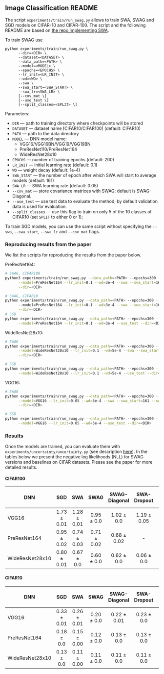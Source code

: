 ## Image Classification README

The script `experiments/train/run_swag.py` allows to train SWA, SWAG and SGD models on CIFAR-10 and CIFAR-100. 
The script and the following README are based on [the repo implementing SWA](https://github.com/timgaripov/swa).

To train SWAG use
```
python experiments/train/run_swag.py \
      --dir=<DIR> \
      --dataset=<DATASET> \
      --data_path=<PATH> \
      --model=<MODEL> \
      --epochs=<EPOCHS> \
      --lr_init=<LR_INIT> \
      --wd=<WD> \
      --swa \
      --swa_start=<SWA_START> \
      --swa_lr=<SWA_LR> \
      [--cov_mat \]
      [--use_test \]
      [--split_classes=<SPLIT> \]
```
Parameters:

* ```DIR``` &mdash; path to training directory where checkpoints will be stored
* ```DATASET``` &mdash; dataset name [CIFAR10/CIFAR100] (default: CIFAR10)
* ```PATH``` &mdash; path to the data directory
* ```MODEL``` &mdash; DNN model name:
    - VGG16/VGG16BN/VGG19/VGG19BN
    - PreResNet110/PreResNet164
    - WideResNet28x10
* ```EPOCHS``` &mdash; number of training epochs (default: 200)
* ```LR_INIT``` &mdash; initial learning rate (default: 0.1)
* ```WD``` &mdash; weight decay (default: 1e-4)
* ```SWA_START``` &mdash; the number of epoch after which SWA will start to average models (default: 161)
* ```SWA_LR``` &mdash;  SWA learning rate (default: 0.05)
* ```--cov_mat``` &mdash; store covariance matrices with SWAG; default is SWAG-Diagonal. 
* ```--use_test``` &mdash; use test data to evaluate the method; by default validation data is used for evaluation. 
* ```--split_classes``` &mdash; use this flag to train on only 5 of the 10 classes of CIFAR10 (set `SPLIT` to either 0 or 1);

To train SGD models, you can use the same script  without specifying the `--swa`, `--swa_start`, `--swa_lr` and `--cov_mat` flags.

### Reproducing results from the paper

We list the scripts for reproducing the results from the paper below.

PreResNet164:
```bash
# SWAG, CIFAR100
python3 experiments/train/run_swag.py --data_path=<PATH> --epochs=300 --dataset=CIFAR100 --save_freq=300 \
      --model=PreResNet164 --lr_init=0.1 --wd=3e-4 --swa --swa_start=161 --swa_lr=0.05 --cov_mat --use_test \
      --dir=<DIR>

# SWAG, CIFAR10
python experiments/train/run_swag.py --data_path=<PATH> --epochs=300 --dataset=CIFAR10 --save_freq=300 \  
      --model=PreResNet164 --lr_init=0.1 --wd=3e-4 --swa --swa_start=161 --swa_lr=0.01 --cov_mat --use_test \
      --dir=<DIR>
# SGD
python experiments/train/run_swag.py --data_path=<PATH> --epochs=300 --dataset=CIFAR100 --save_freq=300 \
      --model=PreResNet164 --lr_init=0.1 --wd=3e-4 --use_test --dir=<DIR>
```

WideResNet28x10:
```bash
# SWAG
python experiments/train/run_swag.py --data_path=<PATH> --epochs=300 --dataset=CIFAR100 --save_freq=300 \
      --model=WideResNet28x10 --lr_init=0.1 --wd=5e-4 --swa --swa_start=161 --swa_lr=0.05 --cov_mat --use_test \
      --dir=<DIR>

# SGD
python experiments/train/run_swag.py --data_path=<PATH> --epochs=300 --dataset=CIFAR100 --save_freq=300 \
      --model=WideResNet28x10 --lr_init=0.1 --wd=5e-4 --use_test --dir=<DIR>
```

VGG16:
```bash
# SWAG
python experiments/train/run_swag.py --data_path=<PATH> --epochs=300 --dataset=CIFAR100 --save_freq=300 \
      --model=VGG16 --lr_init=0.05 --wd=5e-4 --swa --swa_start=161 --swa_lr=0.01 --cov_mat --use_test \
      --dir=<DIR>

# SGD
python experiments/train/run_swag.py --data_path=<PATH> --epochs=300 --dataset=CIFAR100 --save_freq=300 \
      --model=VGG16 --lr_init=0.05 --wd=5e-4 --use_test --dir=<DIR>
```

### Results

Once the models are trained, you can evaluate them with `experiments/uncertainty/uncertainty.py` (see description [here](https://github.com/wjmaddox/private_swa_uncertainties/blob/master/experiments/uncertainty/README.md)).
In the tables below we present the negative log likelihoods (NLL) for SWAG versions and baselines on CIFAR datasets.
Please see the paper for more detailed results.

#### CIFAR100 

| DNN                       |  SGD        | SWA         |SWAG       | SWAG-Diagonal | SWA-Dropout | SWA-Temp |
| ------------------------- |:-----------:|:-----------:|:---------:|:-------------:|:-----------:|:--------:|
| VGG16                     | 1.73 ± 0.01 | 1.28 ± 0.01 | 0.95 ± 0.0 | 1.02 ± 0.0 | 1.19 ± 0.05 | 1.04 ± 0.01 | 
| PreResNet164              | 0.95 ± 0.02 | 0.74 ± 0.03 | 0.71 ± 0.02 | 0.68 ± 0.02 | -         | 0.68 ± 0.02 |
| WideResNet28x10           | 0.80 ± 0.01  | 0.67 ± 0.0 | 0.60 ± 0.0 | 0.62 ± 0.0 | 0.06 ± 0.0 | 0.02 ± 0.00 |

#### CIFAR10

| DNN                       |  SGD        | SWA         |SWAG       | SWAG-Diagonal | SWA-Dropout | SWA-Temp |
| ------------------------- |:-----------:|:-----------:|:---------:|:-------------:|:-----------:|:--------:|
| VGG16                     | 0.33 ± 0.01 | 0.26 ± 0.01 | 0.20 ± 0.0 | 0.22 ± 0.01 | 0.23 ± 0.0 | 0.25 ± 0.02 | 
| PreResNet164              | 0.18 ± 0.0  | 0.15 ± 0.00 | 0.12 ± 0.0 | 0.13 ± 0.0  | 0.13 ± 0.0 | 0.13 ± 0.0 |
| WideResNet28x10           | 0.13 ± 0.0  | 0.11 ± 0.00 | 0.11 ± 0.0 | 0.11 ± 0.0  | 0.11 ± 0.0 | 0.11 ± 0.0 |

